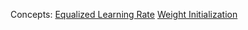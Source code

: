 Concepts:
[Equalized Learning Rate](Equalized%20Learning%20Rate)
[Weight Initialization](Weight%20Initialization)

